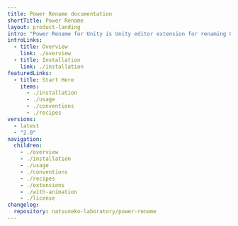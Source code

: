 ```yaml
---
title: Power Rename documentation
shortTitle: Power Rename
layout: product-landing
intro: "Power Rename for Unity is Unity editor extension for renaming GameObjects in hierarchy."
introLinks:
  - title: Overview
    link: ./overview
  - title: Installation
    link: ./installation
featuredLinks:
  - title: Start Here
    items:
      - ./installation
      - ./usage
      - ./conventions
      - ./recipes
versions:
  - latest
  - "2.0"
navigation:
  children:
    - ./overview
    - ./installation
    - ./usage
    - ./conventions
    - ./recipes
    - ./extensions
    - ./with-animation
    - ./license
changelog:
  repository: natsuneko-laboratory/power-rename
---
```

